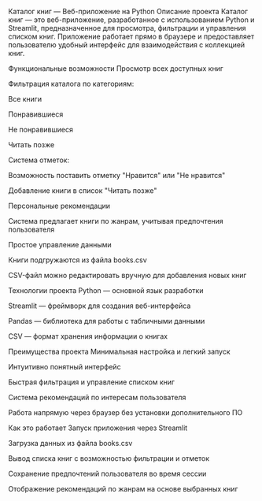 Каталог книг — Веб-приложение на Python
Описание проекта
Каталог книг — это веб-приложение, разработанное с использованием Python и Streamlit, предназначенное для просмотра, фильтрации и управления списком книг. Приложение работает прямо в браузере и предоставляет пользователю удобный интерфейс для взаимодействия с коллекцией книг.

Функциональные возможности
Просмотр всех доступных книг

Фильтрация каталога по категориям:

Все книги

Понравившиеся

Не понравившиеся

Читать позже

Система отметок:

Возможность поставить отметку "Нравится" или "Не нравится"

Добавление книги в список "Читать позже"

Персональные рекомендации

Система предлагает книги по жанрам, учитывая предпочтения пользователя

Простое управление данными

Книги подгружаются из файла books.csv

CSV-файл можно редактировать вручную для добавления новых книг

Технологии проекта
Python — основной язык разработки

Streamlit — фреймворк для создания веб-интерфейса

Pandas — библиотека для работы с табличными данными

CSV — формат хранения информации о книгах

Преимущества проекта
Минимальная настройка и легкий запуск

Интуитивно понятный интерфейс

Быстрая фильтрация и управление списком книг

Система рекомендаций по интересам пользователя

Работа напрямую через браузер без установки дополнительного ПО

Как это работает
Запуск приложения через Streamlit

Загрузка данных из файла books.csv

Вывод списка книг с возможностью фильтрации и отметок

Сохранение предпочтений пользователя во время сессии

Отображение рекомендаций по жанрам на основе выбранных книг

